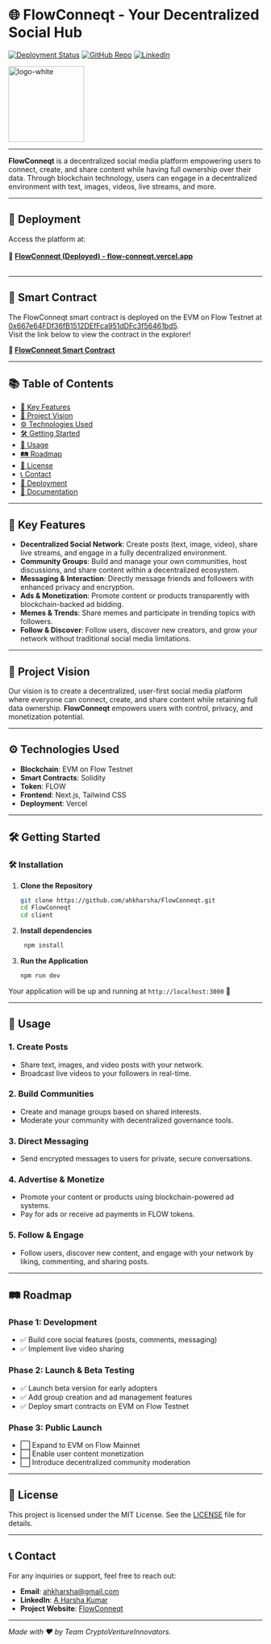 # 🌐 **FlowConneqt** - Your Decentralized Social Hub

[![Deployment Status](https://img.shields.io/badge/Deployment-Live-brightgreen)](https://flow-conneqt.vercel.app/)
[![GitHub Repo](https://img.shields.io/badge/GitHub-Repository-blue)](https://github.com/ahkharsha/FlowConneqt)
[![LinkedIn](https://img.shields.io/badge/Connect-LinkedIn-blue)](https://www.linkedin.com/in/harsha-kumar-a-271a76203/)

<img src="https://github.com/user-attachments/assets/3dfa6394-f229-4da5-b6eb-18596eb5de8d" alt="logo-white" width="150"/>

---

**FlowConneqt** is a decentralized social media platform empowering users to connect, create, and share content while having full ownership over their data. Through blockchain technology, users can engage in a decentralized environment with text, images, videos, live streams, and more.

---

## 🚀 **Deployment**

Access the platform at:  
<br>**🔗 [FlowConneqt (Deployed) - flow-conneqt.vercel.app](https://flow-conneqt.vercel.app/)**<br><br>

---

## 📜 **Smart Contract**

The FlowConneqt smart contract is deployed on the EVM on Flow Testnet at [0x667e64FDf36fB1512DEfFca951dDFc3f56461bd5](https://evm-testnet.flowscan.io/address/0x667e64FDf36fB1512DEfFca951dDFc3f56461bd5).  
Visit the link below to view the contract in the explorer!

**🔗 [FlowConneqt Smart Contract](https://evm-testnet.flowscan.io/address/0x667e64FDf36fB1512DEfFca951dDFc3f56461bd5)**

---

## 📚 **Table of Contents**

- [🌟 Key Features](#-key-features)
- [🎯 Project Vision](#-project-vision)
- [⚙️ Technologies Used](#️-technologies-used)
- [🛠 Getting Started](#-getting-started)
- [📖 Usage](#-usage)
- [🛤 Roadmap](#-roadmap)
- [📜 License](#-license)
- [📞 Contact](#-contact)
- [🚀 Deployment](#-deployment)
- [📄 Documentation](#-documentation)

---

## 🌟 **Key Features**

- **Decentralized Social Network**: Create posts (text, image, video), share live streams, and engage in a fully decentralized environment.
- **Community Groups**: Build and manage your own communities, host discussions, and share content within a decentralized ecosystem.
- **Messaging & Interaction**: Directly message friends and followers with enhanced privacy and encryption.
- **Ads & Monetization**: Promote content or products transparently with blockchain-backed ad bidding.
- **Memes & Trends**: Share memes and participate in trending topics with followers.
- **Follow & Discover**: Follow users, discover new creators, and grow your network without traditional social media limitations.

---

## 🎯 **Project Vision**

Our vision is to create a decentralized, user-first social media platform where everyone can connect, create, and share content while retaining full data ownership. **FlowConneqt** empowers users with control, privacy, and monetization potential.

---

## ⚙️ **Technologies Used**

  - **Blockchain**: EVM on Flow Testnet
- **Smart Contracts**: Solidity
- **Token**: FLOW
- **Frontend**: Next.js, Tailwind CSS
- **Deployment**: Vercel

---

## 🛠 **Getting Started**

### 🛠️ **Installation**

1. **Clone the Repository**
    ```bash
    git clone https://github.com/ahkharsha/FlowConneqt.git
    cd FlowConneqt
    cd client
    ```

2. **Install dependencies**
   ```bash
    npm install
    ```

3. **Run the Application**
    ```bash
    npm run dev
    ```

Your application will be up and running at `http://localhost:3000` 🚀

---

## 📖 **Usage**

### **1. Create Posts**

- Share text, images, and video posts with your network.
- Broadcast live videos to your followers in real-time.

### **2. Build Communities**

- Create and manage groups based on shared interests.
- Moderate your community with decentralized governance tools.

### **3. Direct Messaging**

- Send encrypted messages to users for private, secure conversations.

### **4. Advertise & Monetize**

- Promote your content or products using blockchain-powered ad systems.
- Pay for ads or receive ad payments in FLOW tokens.

### **5. Follow & Engage**

- Follow users, discover new content, and engage with your network by liking, commenting, and sharing posts.

---

## 🛤 **Roadmap**

### **Phase 1: Development**

- ✅ Build core social features (posts, comments, messaging)
- ✅ Implement live video sharing

### **Phase 2: Launch & Beta Testing**

- ✅ Launch beta version for early adopters
- ✅ Add group creation and ad management features
- ✅ Deploy smart contracts on EVM on Flow Testnet

### **Phase 3: Public Launch**

- ⬜ Expand to EVM on Flow Mainnet
- ⬜ Enable user content monetization
- ⬜ Introduce decentralized community moderation

---

## 📜 **License**

This project is licensed under the MIT License. See the [LICENSE](https://github.com/ahkharsha/FlowConneqt/blob/master/LICENSE) file for details.

---

## 📞 **Contact**

For any inquiries or support, feel free to reach out:

- **Email**: [ahkharsha@gmail.com](mailto:ahkharsha@gmail.com)
- **LinkedIn**: [A Harsha Kumar](https://www.linkedin.com/in/harsha-kumar-a-271a76203/)
- **Project Website**: [FlowConneqt](https://flow-conneqt.vercel.app/)

---

*Made with ❤️ by Team CryptoVentureInnovators.*
